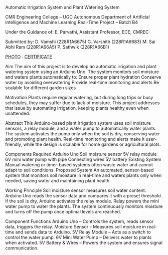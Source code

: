 Automatic Irrigation System and Plant Watering System

CMR Engineering College – UGC Autonomous
Department of Artificial Intelligence and Machine Learning
Real-Time Project – Batch B4

Under the Guidance of:
E. Parvathi, Assistant Professor, ECE, CMREC

Submitted by:
D. Vamshi (228R1A6675)
G. Varshith (228R1A6683)
M. Sai Abhi Ram (228R1A66A5)
P. Sathwik (228R1A66B1)

[PHOTO](https://drive.google.com/file/d/1EoXSN1EF4anIkmUczd7q2vOsKk4CwGDO/view?usp=sharing)
: [CERTIFICATE](https://drive.google.com/file/d/1g-hUX8kRg_SPTdVTn23uzgk9w6QJoVND/view?usp=sharing)

Aim
The aim of this project is to develop an automatic irrigation and plant watering system using an Arduino Uno. The system monitors soil moisture and waters plants automatically to:
Ensure proper plant hydration
Conserve water by avoiding overwatering
Provide real-time monitoring and alerts
Be scalable for different garden sizes

Motivation
Plants require regular watering, but during long trips or busy schedules, they may suffer due to lack of moisture. This project addresses that issue by automating irrigation, keeping plants healthy even when unattended.

Abstract
This Arduino-based plant irrigation system uses soil moisture sensors, a relay module, and a water pump to automatically water plants. The system activates the pump only when the soil is dry, conserving water and promoting plant health. Real-time monitoring and alerts make it user-friendly, while the design is scalable for home gardens or agricultural plots.

Components Required
Arduino Uno
Soil moisture sensor
5V relay module
6V mini water pump with pipe
Connecting wires
5V battery
Existing System
Manual watering or timer-based systems often waste water and cannot adapt to soil conditions.
Proposed System
An automated, sensor-based system that monitors soil moisture in real-time and waters plants only when needed, saving water and maintaining plant health.

Working Principle
Soil moisture sensor measures soil water content.
Arduino Uno reads the sensor data and compares it with a preset threshold.
If the soil is dry, Arduino activates the relay module.
Relay powers the mini water pump to water the plants.
The system continuously monitors moisture and turns off the pump once optimal levels are reached.

Component Functions
Arduino Uno – Controls the system, reads sensor data, triggers the relay.
Moisture Sensor – Measures soil moisture in real-time and sends data to Arduino.
5V Relay Module – Acts as a switch to control the water pump.
6V Mini Water Pump – Delivers water to plants when activated.
5V Battery & Wires – Powers the system and ensures signal communication.
